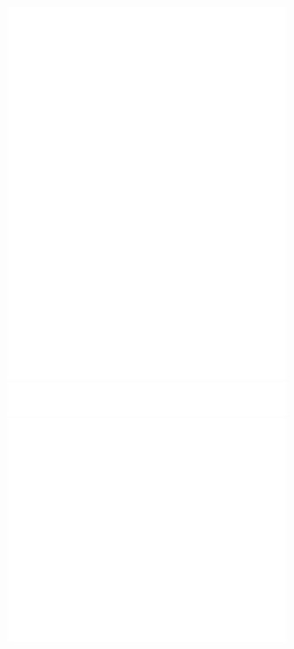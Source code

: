
[<img alt="🦑" src="https://github.com/51Sirius/51Sirius/blob/main/general.svg">](#)
[<img alt="🦑" src="https://github.com/51Sirius/51Sirius/blob/main/achievements.svg">](#)
[<img alt="🦑" src="https://github.com/51Sirius/51Sirius/blob/main/medias.svg">](#)
